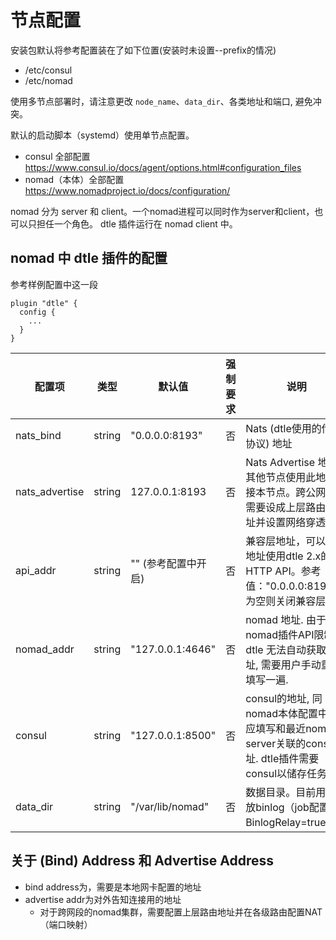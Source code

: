 # 节点配置

安装包默认将参考配置装在了如下位置(安装时未设置--prefix的情况)
- /etc/consul
- /etc/nomad

使用多节点部署时，请注意更改 `node_name`、`data_dir`、各类地址和端口, 避免冲突。

默认的启动脚本（systemd）使用单节点配置。

- consul 全部配置 https://www.consul.io/docs/agent/options.html#configuration_files
- nomad（本体）全部配置 https://www.nomadproject.io/docs/configuration/

nomad 分为 server 和 client。一个nomad进程可以同时作为server和client，也可以只担任一个角色。
dtle 插件运行在 nomad client 中。

## nomad 中 dtle 插件的配置

参考样例配置中这一段
```
plugin "dtle" {
  config {
    ...
  }
}
```

| 配置项        | 类型       | 默认值             | 强制要求 | 说明                                                                                 |
|---------------|------------|--------------------|----------|--------------------------------------------------------------------------------------|
| nats_bind      | string     | "0.0.0.0:8193"     | 否       | Nats (dtle使用的传输协议) 地址                                                       |
| nats_advertise | string     | 127.0.0.1:8193     | 否       | Nats Advertise 地址, 其他节点使用此地址连接本节点。跨公网传输需要设成上层路由器地址并设置网络穿透   |
| api_addr       |  string    | "" (参考配置中开启) | 否       | 兼容层地址，可以在此地址使用dtle 2.x的HTTP API。参考值："0.0.0.0:8190"。为空则关闭兼容层。   |
| nomad_addr     | string     | "127.0.0.1:4646"   | 否       | nomad 地址. 由于nomad插件API限制, dtle 无法自动获取该地址, 需要用户手动重复填写一遍. |
| consul        | string | "127.0.0.1:8500" | 否       | consul的地址, 同nomad本体配置中的. 应填写和最近nomad server关联的consul地址. dtle插件需要consul以储存任务信息            |
| data_dir        | string |  "/var/lib/nomad"  | 否       | 数据目录。目前用于存放binlog（job配置中BinlogRelay=true时）                             |


## 关于 (Bind) Address 和 Advertise Address

- bind address为，需要是本地网卡配置的地址
- advertise addr为对外告知连接用的地址
  - 对于跨网段的nomad集群，需要配置上层路由地址并在各级路由配置NAT（端口映射）
